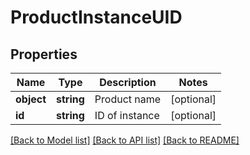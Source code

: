 # ProductInstanceUID

## Properties
Name | Type | Description | Notes
------------ | ------------- | ------------- | -------------
**object** | **string** | Product name | [optional] 
**id** | **string** | ID of instance | [optional] 

[[Back to Model list]](../README.md#documentation-for-models) [[Back to API list]](../README.md#documentation-for-api-endpoints) [[Back to README]](../README.md)


